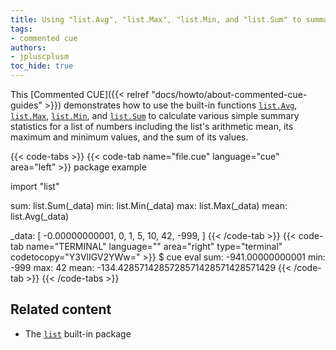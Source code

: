 ```yaml
---
title: Using "list.Avg", "list.Max", "list.Min, and "list.Sum" to summarise lists of numbers
tags:
- commented cue
authors:
- jpluscplusm
toc_hide: true
---
```


This [Commented CUE]({{< relref "docs/howto/about-commented-cue-guides" >}})
demonstrates how to use the built-in functions
[`list.Avg`](https://pkg.go.dev/cuelang.org/go/pkg/list#Avg),
[`list.Max`](https://pkg.go.dev/cuelang.org/go/pkg/list#Max),
[`list.Min`](https://pkg.go.dev/cuelang.org/go/pkg/list#Min), and
[`list.Sum`](https://pkg.go.dev/cuelang.org/go/pkg/list#Sum)
to calculate various simple summary statistics for a list of numbers including
the list's arithmetic mean, its maximum and minimum values, and the sum of its
values.

<!--more-->

{{< code-tabs >}}
{{< code-tab name="file.cue" language="cue" area="left" >}}
package example

import "list"

sum:  list.Sum(_data)
min:  list.Min(_data)
max:  list.Max(_data)
mean: list.Avg(_data)

_data: [
	-0.00000000001,
	0,
	1,
	5,
	10,
	42,
	-999,
]
{{< /code-tab >}}
{{< code-tab name="TERMINAL" language="" area="right" type="terminal" codetocopy="Y3VlIGV2YWw=" >}}
$ cue eval
sum:  -941.00000000001
min:  -999
max:  42
mean: -134.4285714285728571428571428571429
{{< /code-tab >}}
{{< /code-tabs >}}

## Related content

- The [`list`](https://pkg.go.dev/cuelang.org/go/pkg/list) built-in package
